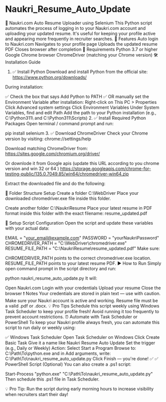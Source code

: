 # Naukri_Resume_Auto_Update
🔄 Naukri.com Auto Resume Uploader using Selenium This Python script automates the process of logging in to your Naukri.com account and uploading your updated resume. It's useful for keeping your profile active and appearing more frequently in recruiter searches.
🚀 Features
Auto login to Naukri.com
Navigates to your profile page
Uploads the updated resume PDF
Closes browser after completion
🧰 Requirements
Python 3.7 or higher
Google Chrome browser
ChromeDriver (matching your Chrome version)
🛠️ Installation Guide
1. ✅ Install Python
Download and install Python from the official site:
https://www.python.org/downloads/

During installation:

✅ Check the box that says Add Python to PATH
✅ OR manually set the Environment Variable after installation:
Right-click on This PC > Properties
Click Advanced system settings
Click Environment Variables
Under System Variables, find and edit Path
Add the path to your Python installation (e.g., C:\Python311\ and C:\Python311\Scripts\)
2. ✅ Install Required Python Packages
Open terminal / command prompt and run:

pip install selenium
3. ✅ Download ChromeDriver
Check your Chrome version by visiting: chrome://settings/help

Download matching ChromeDriver from:
https://sites.google.com/chromium.org/driver/

Or downlode it from Google apis (update this URL according to you chrome version and win 32 or 64 ) https://storage.googleapis.com/chrome-for-testing-public/135.0.7049.85/win64/chromedriver-win64.zip

Extract the downloaded file and do the following:

📁 Folder Structure Setup
Create a folder C:\WebDriver
Place your downloaded chromedriver.exe file inside this folder.

Create another folder C:\NaukriResume
Place your latest resume in PDF format inside this folder with the exact filename:
resume_updated.pdf

📝 Setup Script Configuration
Open the script and update these variables with your actual data:

EMAIL = "your_email@example.com"
PASSWORD = "yourNaukriPassword"
CHROMEDRIVER_PATH = "C:\\WebDriver\\chromedriver.exe"
RESUME_FILE_PATH = "C:\\NaukriResume\\resume_updated.pdf"
Make sure:

CHROMEDRIVER_PATH points to the correct chromedriver.exe location.
RESUME_FILE_PATH points to your latest resume PDF.
▶️ How to Run
Simply open command prompt in the script directory and run:

python naukri_resume_auto_update.py
It will:

Open Naukri.com
Login with your credentials
Upload your resume
Close the browser
❗ Notes
Your credentials are stored in plain text — use with caution.
Make sure your Naukri account is active and working.
Resume file must be a valid .pdf or .docx.
💡 Pro Tips
Schedule this script weekly using Windows Task Scheduler to keep your profile fresh!
Avoid running it too frequently to prevent account restrictions.
⏰ Automate with Task Scheduler or PowerShell
To keep your Naukri profile always fresh, you can automate this script to run daily or weekly using:

✅ Windows Task Scheduler
Open Task Scheduler on Windows
Click Create Basic Task
Give it a name like Naukri Resume Auto Update
Set the trigger (e.g., Daily or Weekly)
Action: Select Start a Program
Browse to:
C:\Path\To\python.exe
and in Add arguments, write:
C:\Path\To\naukri_resume_auto_update.py
Click Finish — you're done! ✅
✅ PowerShell Script (Optional)
You can also create a .ps1 script:

Start-Process "python.exe" "C:\Path\To\naukri_resume_auto_update.py"
Then schedule this .ps1 file in Task Scheduler.

💡 Pro Tip: Run the script during early morning hours to increase visibility when recruiters start their day!
